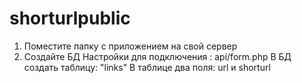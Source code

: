 # shorturlpublic

1. Поместите папку с приложением на свой сервер
2. Создайте БД
      Настройки для подключения : api/form.php
      В БД создать таблицу: "links"
      В таблице два поля: url и shorturl
